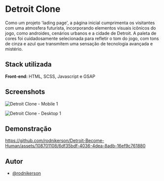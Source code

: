 
# Detroit Clone

Como um projeto 'lading page', a página inicial cumprimenta os visitantes com uma atmosfera futurista, incorporando elementos visuais icônicos do jogo, como androides, cenários urbanos e a cidade de Detroit. A paleta de cores foi cuidadosamente selecionada para refletir o tom do jogo, com tons de cinza e azul que transmitem uma sensação de tecnologia avançada e mistério.


## Stack utilizada

**Front-end:** HTML, SCSS, Javascript e GSAP


## Screenshots

![Detroit Clone - Mobile 1](https://github.com/rodnikerson/Detroit-Become-Human/assets/108701108/c8c42179-2edd-4979-afe5-5d2fb385e285)

![Detroit Clone - Desktop 1](https://github.com/rodnikerson/Detroit-Become-Human/assets/108701108/22ee1914-6bef-4bcb-8fff-6c7f5d695bde)


## Demonstração



https://github.com/rodnikerson/Detroit-Become-Human/assets/108701108/6df35bdf-4036-4dea-8adb-16ef9c761880




## Autor

- [@rodnikerson](https://www.github.com/rodnikerson)

